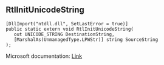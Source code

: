 ## RtlInitUnicodeString

```
[DllImport("ntdll.dll", SetLastError = true)]
public static extern void RtlInitUnicodeString(
   out UNICODE_STRING DestinationString,
   [MarshalAs(UnmanagedType.LPWStr)] string SourceString
);
```

Microsoft documentation: [Link](https://learn.microsoft.com/en-us/windows-hardware/drivers/ddi/wdm/nf-wdm-rtlinitunicodestring)
